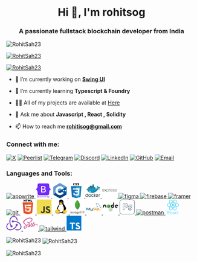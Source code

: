 <h1 align="center">Hi 👋, I'm rohitsog</h1>
<h3 align="center">A passionate fullstack blockchain developer from India</h3>

<p align="left"> <img src="https://komarev.com/ghpvc/?username=RohitSah23&label=Profile%20views&color=0e75b6&style=flat" alt="RohitSah23" /> </p>

<p align="left"> <a href="https://github.com/ryo-ma/github-profile-trophy"><img src="https://github-profile-trophy.vercel.app/?username=RohitSah23" alt="RohitSah23" /></a> </p>
<p align="left"> <a href="https://twitter.com/RohitSah23" target="blank"><img src="https://img.shields.io/twitter/follow/RohitSah23?logo=twitter&style=for-the-badge" alt="RohitSah23" /></a> </p>

- 🔭 I’m currently working on **[Swing UI](https://swingui.com/)**

- 🌱 I’m currently learning **Typescript & Foundry**

- 👨‍💻 All of my projects are available at [Here](https://ogrohit.vercel.app/)

- 💬 Ask me about **Javascript , React , Solidity**

- 📫 How to reach me **rohitisog@gmail.com**

<h3 align="left">Connect with me:</h3>

<p align="left">
  <a href="https://x.com/RohitSah23" target="_blank" rel="noopener"><img src="https://img.shields.io/badge/X-1DA1F2?style=flat&logo=x&logoColor=white" alt="X" /></a>
  <a href="https://peerlist.io/RohitSah23" target="_blank" rel="noopener"><img src="https://img.shields.io/badge/Peerlist-orange?style=flat&logo=peerlist&logoColor=white" alt="Peerlist" /></a>
  <a href="https://t.me/RohitSah23" target="_blank" rel="noopener"><img src="https://img.shields.io/badge/Telegram-0088cc?style=flat&logo=telegram&logoColor=white" alt="Telegram" /></a>
  <a href="https://discord.com/users/RohitSah23" target="_blank" rel="noopener"><img src="https://img.shields.io/badge/Discord-7289da?style=flat&logo=discord&logoColor=white" alt="Discord" /></a>
  <a href="https://linkedin.com/in/RohitSah23" target="_blank" rel="noopener"><img src="https://img.shields.io/badge/LinkedIn-0A66C2?style=flat&logo=linkedin&logoColor=white" alt="LinkedIn" /></a>
  <a href="https://github.com/RohitSah23" target="_blank" rel="noopener"><img src="https://img.shields.io/badge/GitHub-181717?style=flat&logo=github&logoColor=white" alt="GitHub" /></a>
  <a href="mailto:rohitisog@gmail.com"><img src="https://img.shields.io/badge/Email-D14836?style=flat-square&logo=gmail&logoColor=white" alt="Email" /></a>
</p>

<h3 align="left">Languages and Tools:</h3>
<p align="left"> <a href="https://appwrite.io" target="_blank" rel="noreferrer"> <img src="https://www.vectorlogo.zone/logos/appwriteio/appwriteio-icon.svg" alt="appwrite" width="40" height="40"/> </a> <a href="https://getbootstrap.com" target="_blank" rel="noreferrer"> <img src="https://raw.githubusercontent.com/devicons/devicon/master/icons/bootstrap/bootstrap-plain-wordmark.svg" alt="bootstrap" width="40" height="40"/> </a> <a href="https://www.w3schools.com/cpp/" target="_blank" rel="noreferrer"> <img src="https://raw.githubusercontent.com/devicons/devicon/master/icons/cplusplus/cplusplus-original.svg" alt="cplusplus" width="40" height="40"/> </a> <a href="https://www.w3schools.com/css/" target="_blank" rel="noreferrer"> <img src="https://raw.githubusercontent.com/devicons/devicon/master/icons/css3/css3-original-wordmark.svg" alt="css3" width="40" height="40"/> </a> <a href="https://www.docker.com/" target="_blank" rel="noreferrer"> <img src="https://raw.githubusercontent.com/devicons/devicon/master/icons/docker/docker-original-wordmark.svg" alt="docker" width="40" height="40"/> </a> <a href="https://expressjs.com" target="_blank" rel="noreferrer"> <img src="https://raw.githubusercontent.com/devicons/devicon/master/icons/express/express-original-wordmark.svg" alt="express" width="40" height="40"/> </a> <a href="https://www.figma.com/" target="_blank" rel="noreferrer"> <img src="https://www.vectorlogo.zone/logos/figma/figma-icon.svg" alt="figma" width="40" height="40"/> </a> <a href="https://firebase.google.com/" target="_blank" rel="noreferrer"> <img src="https://www.vectorlogo.zone/logos/firebase/firebase-icon.svg" alt="firebase" width="40" height="40"/> </a> <a href="https://www.framer.com/" target="_blank" rel="noreferrer"> <img src="https://www.vectorlogo.zone/logos/framer/framer-icon.svg" alt="framer" width="40" height="40"/> </a> <a href="https://git-scm.com/" target="_blank" rel="noreferrer"> <img src="https://www.vectorlogo.zone/logos/git-scm/git-scm-icon.svg" alt="git" width="40" height="40"/> </a> <a href="https://www.w3.org/html/" target="_blank" rel="noreferrer"> <img src="https://raw.githubusercontent.com/devicons/devicon/master/icons/html5/html5-original-wordmark.svg" alt="html5" width="40" height="40"/> </a> <a href="https://developer.mozilla.org/en-US/docs/Web/JavaScript" target="_blank" rel="noreferrer"> <img src="https://raw.githubusercontent.com/devicons/devicon/master/icons/javascript/javascript-original.svg" alt="javascript" width="40" height="40"/> </a> <a href="https://www.linux.org/" target="_blank" rel="noreferrer"> <img src="https://raw.githubusercontent.com/devicons/devicon/master/icons/linux/linux-original.svg" alt="linux" width="40" height="40"/> </a> <a href="https://www.mongodb.com/" target="_blank" rel="noreferrer"> <img src="https://raw.githubusercontent.com/devicons/devicon/master/icons/mongodb/mongodb-original-wordmark.svg" alt="mongodb" width="40" height="40"/> </a> <a href="https://www.mysql.com/" target="_blank" rel="noreferrer"> <img src="https://raw.githubusercontent.com/devicons/devicon/master/icons/mysql/mysql-original-wordmark.svg" alt="mysql" width="40" height="40"/> </a> <a href="https://nodejs.org" target="_blank" rel="noreferrer"> <img src="https://raw.githubusercontent.com/devicons/devicon/master/icons/nodejs/nodejs-original-wordmark.svg" alt="nodejs" width="40" height="40"/> </a> <a href="https://www.photoshop.com/en" target="_blank" rel="noreferrer"> <img src="https://raw.githubusercontent.com/devicons/devicon/master/icons/photoshop/photoshop-line.svg" alt="photoshop" width="40" height="40"/> </a> <a href="https://postman.com" target="_blank" rel="noreferrer"> <img src="https://www.vectorlogo.zone/logos/getpostman/getpostman-icon.svg" alt="postman" width="40" height="40"/> </a> <a href="https://reactjs.org/" target="_blank" rel="noreferrer"> <img src="https://raw.githubusercontent.com/devicons/devicon/master/icons/react/react-original-wordmark.svg" alt="react" width="40" height="40"/> </a> <a href="https://redux.js.org" target="_blank" rel="noreferrer"> <img src="https://raw.githubusercontent.com/devicons/devicon/master/icons/redux/redux-original.svg" alt="redux" width="40" height="40"/> </a> <a href="https://sass-lang.com" target="_blank" rel="noreferrer"> <img src="https://raw.githubusercontent.com/devicons/devicon/master/icons/sass/sass-original.svg" alt="sass" width="40" height="40"/> </a> <a href="https://tailwindcss.com/" target="_blank" rel="noreferrer"> <img src="https://www.vectorlogo.zone/logos/tailwindcss/tailwindcss-icon.svg" alt="tailwind" width="40" height="40"/> </a> <a href="https://www.typescriptlang.org/" target="_blank" rel="noreferrer"> <img src="https://raw.githubusercontent.com/devicons/devicon/master/icons/typescript/typescript-original.svg" alt="typescript" width="40" height="40"/> </a> </p>

<p><img align="left" src="https://github-readme-stats.vercel.app/api/top-langs?username=RohitSah23&show_icons=true&locale=en&layout=compact" alt="RohitSah23" /></p>

<p>&nbsp;<img align="center" src="https://github-readme-stats.vercel.app/api?username=RohitSah23&show_icons=true&locale=en" alt="RohitSah23" /></p>

<p><img align="center" src="https://github-readme-streak-stats.herokuapp.com/?user=RohitSah23&" alt="RohitSah23" /></p>

